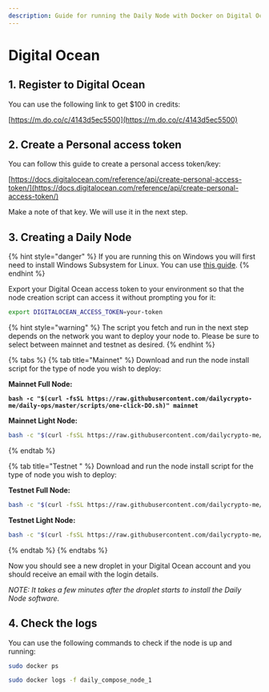 ```yaml
---
description: Guide for running the Daily Node with Docker on Digital Ocean
---
```


# Digital Ocean

## 1. Register to Digital Ocean

You can use the following link to get $100 in credits:

[https://m.do.co/c/4143d5ec5500](https://m.do.co/c/4143d5ec5500)

## 2. Create a Personal access token

You can follow this guide to create a personal access token/key:

[https://docs.digitalocean.com/reference/api/create-personal-access-token/](https://docs.digitalocean.com/reference/api/create-personal-access-token/)

Make a note of that key. We will use it in the next step.

## 3. Creating a Daily Node

{% hint style="danger" %}
If you are running this on Windows you will first need to install Windows Subsystem for Linux. You can use [this guide](https://docs.microsoft.com/en-us/windows/wsl/install-win10).
{% endhint %}

Export your Digital Ocean access token to your environment so that the node creation script can access it without prompting you for it:

```bash
export DIGITALOCEAN_ACCESS_TOKEN=your-token
```

{% hint style="warning" %}
The script you fetch and run in the next step depends on the network you want to deploy your node to.   Please be sure to select between mainnet and testnet as desired.
{% endhint %}

{% tabs %}
{% tab title="Mainnet" %}
Download and run the node install script for the type of node you wish to deploy:

**Mainnet Full Node:**

<pre class="language-bash"><code class="lang-bash"><strong>bash -c "$(curl -fsSL https://raw.githubusercontent.com/dailycrypto-me/daily-ops/master/scripts/one-click-DO.sh)" mainnet
</strong></code></pre>

**Mainnet Light Node:**

```bash
bash -c "$(curl -fsSL https://raw.githubusercontent.com/dailycrypto-me/daily-ops/master/scripts/one-click-DO.sh)" mainnet light
```
{% endtab %}

{% tab title="Testnet " %}
Download and run the node install script for the type of node you wish to deploy:

**Testnet Full Node:**

```bash
bash -c "$(curl -fsSL https://raw.githubusercontent.com/dailycrypto-me/daily-ops/master/scripts/one-click-DO.sh)" testnet
```

**Testnet Light Node:**

```bash
bash -c "$(curl -fsSL https://raw.githubusercontent.com/dailycrypto-me/daily-ops/master/scripts/one-click-DO.sh)" testnet light
```
{% endtab %}
{% endtabs %}

Now you should see a new droplet in your Digital Ocean account and you should receive an email with the login details.

_NOTE: It takes a few minutes after the droplet starts to install the Daily Node software._

## 4. Check the logs

You can use the following commands to check if the node is up and running:

```bash
sudo docker ps

sudo docker logs -f daily_compose_node_1
```
